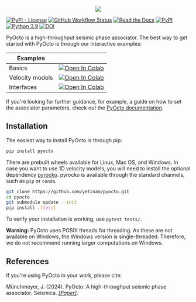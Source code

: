 <p align="center">
  <img src="https://raw.githubusercontent.com/yetinam/pyocto/main/docs/_static/pyocto_logo_outlined.svg" />
</p>

[![PyPI - License](https://img.shields.io/pypi/l/pyocto)](https://github.com/yetinam/pyocto/blob/main/LICENSE)
[![GitHub Workflow Status](https://img.shields.io/github/actions/workflow/status/yetinam/pyocto/lint_and_test.yml?branch=main)](https://github.com/yetinam/pyocto)
[![Read the Docs](https://img.shields.io/readthedocs/pyocto)](https://pyocto.readthedocs.io/en/latest/)
[![PyPI](https://img.shields.io/pypi/v/pyocto)](https://pypi.org/project/pyocto/)
[![Python 3.9](https://img.shields.io/badge/python-3.9+-blue.svg)](https://www.python.org/downloads/release/python-390/)
[![DOI](https://zenodo.org/badge/DOI/10.5281/zenodo.10016666.svg)](https://doi.org/10.5281/zenodo.10016666)

PyOcto is a high-throughput seismic phase associator.
The best way to get started with PyOcto is through our interactive examples:

| Examples                             |                                                                                                                                                                                   |
|--------------------------------------|-----------------------------------------------------------------------------------------------------------------------------------------------------------------------------------|
| Basics                               | [![Open In Colab](https://colab.research.google.com/assets/colab-badge.svg)](https://colab.research.google.com/github/yetinam/pyocto/blob/main/examples/01_basics.ipynb)          |
| Velocity models                      | [![Open In Colab](https://colab.research.google.com/assets/colab-badge.svg)](https://colab.research.google.com/github/yetinam/pyocto/blob/main/examples/02_velocity_models.ipynb) |
| Interfaces                           | [![Open In Colab](https://colab.research.google.com/assets/colab-badge.svg)](https://colab.research.google.com/github/yetinam/pyocto/blob/main/examples/03_interfaces.ipynb)      |

If you're looking for further guidance, for example, a guide on how to set
the associator parameters, check out the [PyOcto documentation](https://pyocto.readthedocs.io).

## Installation

The easiest way to install PyOcto is through pip:

```bash
pip install pyocto
```

There are prebuilt wheels available for Linux, Mac OS, and Windows.
In case you want to use 1D velocity models, you will need to install
the optional dependency [pyrocko](https://pyrocko.org/). pyrocko is available through the
standard channels, such as `pip` or `conda`.

```bash
git clone https://github.com/yetinam/pyocto.git
cd pyocto
git submodule update --init
pip install .[test]
```

To verify your installation is working, use `pytest tests/`.

**Warning:** PyOcto uses POSIX threads for threading. As these are not available on Windows,
the Windows version is single-threaded. Therefore, we do not recommend running larger computations
on Windows.

## References
If you're using PyOcto in your work, please cite:

Münchmeyer, J. (2024). PyOcto: A high-throughput seismic phase associator. Seismica. *[[Paper]](https://seismica.library.mcgill.ca/article/view/1130)*.
